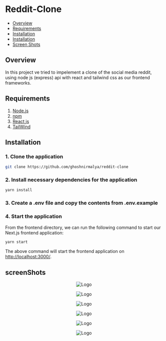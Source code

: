 # Reddit-Clone

- [Overview](#overview)
- [Requirements](#requirements)
- [Installation](#installation)
- [Installation](#installation)
- [Screen Shots](#screenShots)


## Overview

In this project ve tried to impelement a clone of the social media reddit, using node js (express) api with react and tailwind css as our frontend frameworks.

## Requirements

1. [Node.js](https://nodejs.org/)
2. [npm](https://www.npmjs.com/)
3. [React js](https://reactjs.org/)
4. [TailWind](https://tailwindcss.com/)

## Installation

### 1. **Clone the application**

```sh
git clone https://github.com/ghoshnirmalya/reddit-clone
```

### 2. **Install necessary dependencies for the application**

```sh
yarn install
```

### 3. **Create a .env file and copy the contents from .env.example**

### 4. **Start the application**

From the frontend directory, we can run the following command to start our Next.js frontend application:

```sh
yarn start
```

The above command will start the frontend application on [http://localhost:3000/](http://localhost:3000).



## screenShots

<p align="center">
  <img src="https://s20.picofile.com/file/8447078350/Screenshot_2022_01_29_004242.png" alt="Logo"/>
</p>

<p align="center">
  <img src="https://s20.picofile.com/file/8447078368/Screenshot_2022_01_29_004324.png" alt="Logo"/>
</p>


<p align="center">
  <img src="https://s20.picofile.com/file/8447078376/Screenshot_2022_01_29_004403.png" alt="Logo"/>
</p>


<p align="center">
  <img src="https://s20.picofile.com/file/8447078384/Screenshot_2022_01_29_004436.png" alt="Logo"/>
</p>


<p align="center">
  <img src="https://s21.picofile.com/file/8447078400/Screenshot_2022_01_29_004452.png" alt="Logo"/>
</p>



<p align="center">
  <img src="https://s21.picofile.com/file/8447078426/Screenshot_2022_01_29_004512.png" alt="Logo"/>
</p>


